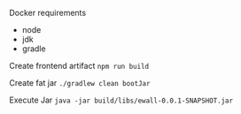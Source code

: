 Docker requirements

* node
* jdk
* gradle

Create frontend artifact
``
npm run build
``

Create fat jar
``
./gradlew clean bootJar
``

Execute Jar
``
java -jar build/libs/ewall-0.0.1-SNAPSHOT.jar
``
